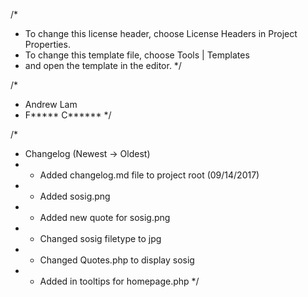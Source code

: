 /* 
 * To change this license header, choose License Headers in Project Properties.
 * To change this template file, choose Tools | Templates
 * and open the template in the editor.
 */

/*
 * Andrew Lam
 * F***** C******
 */

/*
 * Changelog (Newest -> Oldest)
 *  - Added changelog.md file to project root (09/14/2017)
 *  - Added sosig.png
 *  - Added new quote for sosig.png
 *  - Changed sosig filetype to jpg
 *  - Changed Quotes.php to display sosig
 *  - Added in tooltips for homepage.php
 */